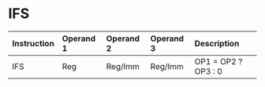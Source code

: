 # IFS

| Instruction | Operand 1 | Operand 2 | Operand 3 | Description |
| :--- | :--- | :--- | :--- | :--- |
| IFS | Reg | Reg/Imm | Reg/Imm | OP1 = OP2 ? OP3 : 0 |

